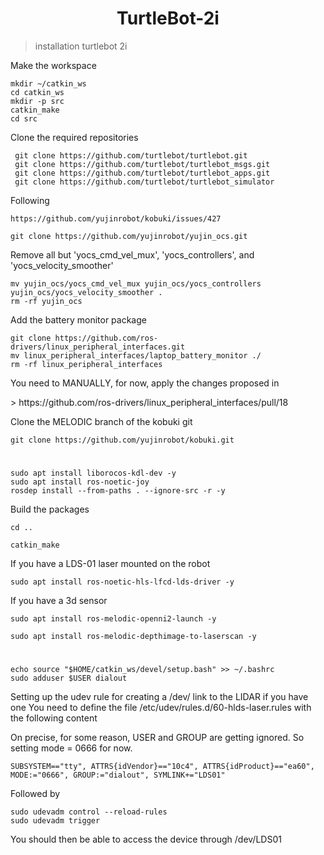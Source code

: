 <h1 align="center"> 
     TurtleBot-2i
</h1>

>  installation turtlebot 2i


<p> 
    Make the workspace
</p>
 
    mkdir ~/catkin_ws
    cd catkin_ws
    mkdir -p src
    catkin_make
    cd src

<p>
    Clone the required repositories
</p>


     git clone https://github.com/turtlebot/turtlebot.git
     git clone https://github.com/turtlebot/turtlebot_msgs.git
     git clone https://github.com/turtlebot/turtlebot_apps.git
     git clone https://github.com/turtlebot/turtlebot_simulator



<p>
    Following
</p>

    https://github.com/yujinrobot/kobuki/issues/427

    git clone https://github.com/yujinrobot/yujin_ocs.git

<p>
    Remove all but 'yocs_cmd_vel_mux', 'yocs_controllers', and 'yocs_velocity_smoother'
</p>

    mv yujin_ocs/yocs_cmd_vel_mux yujin_ocs/yocs_controllers yujin_ocs/yocs_velocity_smoother .
    rm -rf yujin_ocs

<p>
    Add the battery monitor package
</p>

    git clone https://github.com/ros-drivers/linux_peripheral_interfaces.git
    mv linux_peripheral_interfaces/laptop_battery_monitor ./
    rm -rf linux_peripheral_interfaces

<p>
    You need to MANUALLY, for now, apply the changes proposed in

</p>
> https://github.com/ros-drivers/linux_peripheral_interfaces/pull/18
<p>
    Clone the MELODIC branch of the kobuki git
</p>

    git clone https://github.com/yujinrobot/kobuki.git
#
    sudo apt install liborocos-kdl-dev -y
    sudo apt install ros-noetic-joy 
    rosdep install --from-paths . --ignore-src -r -y

<p>
    Build the packages
</p>

    cd ..

    catkin_make
<p>
    If you have a LDS-01 laser mounted on the robot
</p>

    sudo apt install ros-noetic-hls-lfcd-lds-driver -y

<p>
    If you have a 3d sensor
</p>

    sudo apt install ros-melodic-openni2-launch -y
    
    sudo apt install ros-melodic-depthimage-to-laserscan -y
#
    echo source "$HOME/catkin_ws/devel/setup.bash" >> ~/.bashrc
    sudo adduser $USER dialout

<p>
    
Setting up the udev rule for creating a /dev/ link to the LIDAR if you have one
You need to define the file  /etc/udev/rules.d/60-hlds-laser.rules with the following content

   On precise, for some reason, USER and GROUP are getting ignored.
   So setting mode = 0666 for now.

</p>

    SUBSYSTEM=="tty", ATTRS{idVendor}=="10c4", ATTRS{idProduct}=="ea60", MODE:="0666", GROUP:="dialout", SYMLINK+="LDS01"

<p>
    Followed by 
</p>

    sudo udevadm control --reload-rules
    sudo udevadm trigger

<p>
    You should then be able to access the device through   /dev/LDS01
</p>

